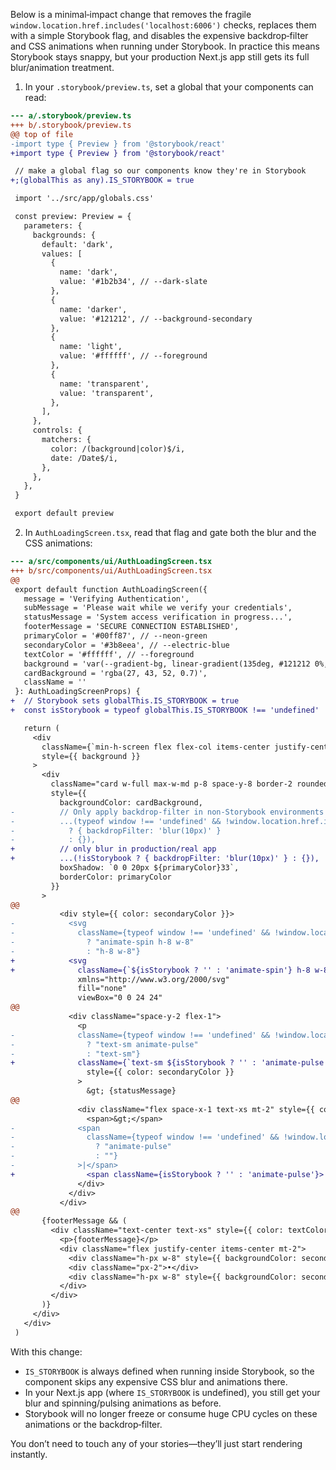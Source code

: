Below is a minimal‐impact change that removes the fragile `window.location.href.includes('localhost:6006')` checks, replaces them with a simple Storybook flag, and disables the expensive backdrop‐filter and CSS animations when running under Storybook.  In practice this means Storybook stays snappy, but your production Next.js app still gets its full blur/animation treatment.

1) In your `.storybook/preview.ts`, set a global that your components can read:

```diff
--- a/.storybook/preview.ts
+++ b/.storybook/preview.ts
@@ top of file
-import type { Preview } from '@storybook/react'
+import type { Preview } from '@storybook/react'

 // make a global flag so our components know they're in Storybook
+;(globalThis as any).IS_STORYBOOK = true

 import '../src/app/globals.css'

 const preview: Preview = {
   parameters: {
     backgrounds: {
       default: 'dark',
       values: [
         {
           name: 'dark',
           value: '#1b2b34', // --dark-slate
         },
         {
           name: 'darker',
           value: '#121212', // --background-secondary
         },
         {
           name: 'light',
           value: '#ffffff', // --foreground
         },
         {
           name: 'transparent',
           value: 'transparent',
         },
       ],
     },
     controls: {
       matchers: {
         color: /(background|color)$/i,
         date: /Date$/i,
       },
     },
   },
 }

 export default preview
```

2) In `AuthLoadingScreen.tsx`, read that flag and gate both the blur and the CSS animations:

```diff
--- a/src/components/ui/AuthLoadingScreen.tsx
+++ b/src/components/ui/AuthLoadingScreen.tsx
@@
 export default function AuthLoadingScreen({
   message = 'Verifying Authentication',
   subMessage = 'Please wait while we verify your credentials',
   statusMessage = 'System access verification in progress...',
   footerMessage = 'SECURE CONNECTION ESTABLISHED',
   primaryColor = '#00ff87', // --neon-green
   secondaryColor = '#3b8eea', // --electric-blue  
   textColor = '#ffffff', // --foreground
   background = 'var(--gradient-bg, linear-gradient(135deg, #121212 0%, #1b2b34 100%))',
   cardBackground = 'rgba(27, 43, 52, 0.7)',
   className = ''
 }: AuthLoadingScreenProps) {
+  // Storybook sets globalThis.IS_STORYBOOK = true
+  const isStorybook = typeof globalThis.IS_STORYBOOK !== 'undefined'

   return (
     <div 
       className={`min-h-screen flex flex-col items-center justify-center p-4 ${className}`} 
       style={{ background }}
     >
       <div 
         className="card w-full max-w-md p-8 space-y-8 border-2 rounded-md" 
         style={{ 
           backgroundColor: cardBackground,
-          // Only apply backdrop-filter in non-Storybook environments to improve performance
-          ...(typeof window !== 'undefined' && !window.location.href.includes('localhost:6006') 
-            ? { backdropFilter: 'blur(10px)' } 
-            : {}),
+          // only blur in production/real app
+          ...(!isStorybook ? { backdropFilter: 'blur(10px)' } : {}),
           boxShadow: `0 0 20px ${primaryColor}33`,
           borderColor: primaryColor
         }}
       >
@@
           <div style={{ color: secondaryColor }}>
-            <svg 
-              className={typeof window !== 'undefined' && !window.location.href.includes('localhost:6006') 
-                ? "animate-spin h-8 w-8" 
-                : "h-8 w-8"} 
+            <svg 
+              className={`${isStorybook ? '' : 'animate-spin'} h-8 w-8`} 
               xmlns="http://www.w3.org/2000/svg" 
               fill="none" 
               viewBox="0 0 24 24"
@@
             <div className="space-y-2 flex-1">
               <p 
-              className={typeof window !== 'undefined' && !window.location.href.includes('localhost:6006') 
-                ? "text-sm animate-pulse" 
-                : "text-sm"} 
+              className={`text-sm ${isStorybook ? '' : 'animate-pulse'}`}
                 style={{ color: secondaryColor }}
               >
                 &gt; {statusMessage}
@@
               <div className="flex space-x-1 text-xs mt-2" style={{ color: textColor }}>
                 <span>&gt;</span>
-              <span 
-                className={typeof window !== 'undefined' && !window.location.href.includes('localhost:6006')
-                  ? "animate-pulse" 
-                  : ""}
-              >|</span>
+                <span className={isStorybook ? '' : 'animate-pulse'}>|</span>
               </div>
             </div>
           </div>
@@
       {footerMessage && (
         <div className="text-center text-xs" style={{ color: textColor }}>
           <p>{footerMessage}</p>
           <div className="flex justify-center items-center mt-2">
             <div className="h-px w-8" style={{ backgroundColor: secondaryColor }}></div>
             <div className="px-2">•</div>
             <div className="h-px w-8" style={{ backgroundColor: secondaryColor }}></div>
           </div>
         </div>
       )}
     </div>
   </div>
 )
```

With this change:

- `IS_STORYBOOK` is always defined when running inside Storybook, so the component skips any expensive CSS blur and animations there.
- In your Next.js app (where `IS_STORYBOOK` is undefined), you still get your blur and spinning/pulsing animations as before.
- Storybook will no longer freeze or consume huge CPU cycles on these animations or the backdrop‐filter.

You don’t need to touch any of your stories—they’ll just start rendering instantly.